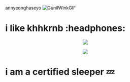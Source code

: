 <!-- Repo has been edited to be static, see comments for dynamic calls. -->
annyeonghaseyo ![GunilWinkGIF](https://github.com/user-attachments/assets/49a2287a-10fd-4ac3-afb7-05179c25f556)


<h1>
  i like khhkrnb :headphones:
</h1>

<!-- Nothing weird to see here -->
<p align="center">
  <a href="https://readme.yye2004.com/api/now-playing?open">
    <!-- Music bars move to the beat and are colored based on the track's happiness, danceability and energy! -->
    <img src="https://raw.githubusercontent.com/yye2004/now-playing.svg">
    <!-- This is how you'd make the call dynamically <img src="https://readme.yye2004.com/api/now-playing"> -->
  </a>
</p>

<p align="center">
  <img src="https://raw.githubusercontent.com/yye2004/example/top-played.svg">
  <!-- This is how you'd make the call dynamically <img src="https://readme.yye2004.com/api/top-played"> -->
</p>
 

<p></p>

<h1>
  i am a certified sleeper 💤
</h1>



